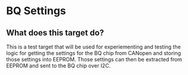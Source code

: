 # BQ Settings

## What does this target do?

This is a test target that will be used for experiementing and testing the
logic for getting the settings for the BQ chip from CANopen and storing those
settings into EEPROM. Those settings can then be extracted from EEPROM and
sent to the BQ chip over I2C.
